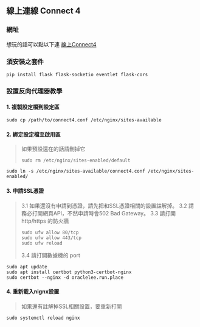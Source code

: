 ## 線上連線 Connect 4
### 網址
想玩的話可以點以下連
[線上Connect4](https://oraclelee.run.place)
### 須安裝之套件
```
pip install flask flask-socketio eventlet flask-cors
```

### 設置反向代理器教學
#### 1. 複製設定檔到設定區
```
sudo cp /path/to/connect4.conf /etc/nginx/sites-available
```

#### 2. 綁定設定檔至啟用區
> 如果預設還在的話請刪掉它 
> ```
> sudo rm /etc/nginx/sites-enabled/default
> ```
```
sudo ln -s /etc/nginx/sites-available/connect4.conf /etc/nginx/sites-enabled/
```
#### 3. 申請SSL憑證
> 3.1 如果還沒有申請到憑證，請先把和SSL憑證相關的設置註解掉。
> 3.2 請務必打開網頁API，不然申請時會502 Bad Gateway。
> 3.3 請打開 http/https 的防火牆
> ```
> sudo ufw allow 80/tcp
> sudo ufw allow 443/tcp
> sudo ufw reload
> ```
> 3.4 請打開數據機的 port

```
sudo apt update
sudo apt install certbot python3-certbot-nginx
sudo certbot --nginx -d oraclelee.run.place
```
#### 4. 重新載入nignx設置
> 如果還有註解掉SSL相關設置，要重新打開
```
sudo systemctl reload nginx
```

